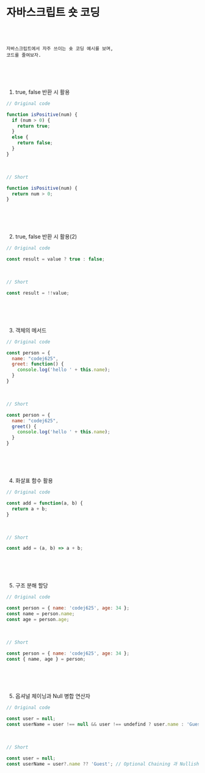 # 자바스크립트 숏 코딩

<br /><br />

```
자바스크립트에서 자주 쓰이는 숏 코딩 예시를 보며,
코드를 줄여보자.
```

<br /><br /><br />

1. true, false 반환 시 활용

```javascript
// Original code

function isPositive(num) {
  if (num > 0) {
    return true;
  } 
  else {
    return false;
  }
}
```

<br />

```javascript
// Short

function isPositive(num) {
  return num > 0;
}
```

<br /><br /><br />

2. true, false 반환 시 활용(2)

```javascript
// Original code

const result = value ? true : false;
```

<br />

```javascript
// Short

const result = !!value;
```

<br /><br /><br />

3. 객체의 메서드

```javascript
// Original code

const person = {
  name: "codej625",
  greet: function() {
    console.log('hello ' + this.name);
  }
}
```

<br />

```javascript
// Short

const person = {
  name: "codej625",
  greet() {
    console.log('hello ' + this.name);
  }
}
```

<br /><br /><br />

4. 화살표 함수 활용

```javascript
// Original code

const add = function(a, b) {
  return a + b;
}
```

<br />

```javascript
// Short

const add = (a, b) => a + b;
```

<br /><br /><br />

5. 구조 분해 할당

```javascript
// Original code

const person = { name: 'codej625', age: 34 };
const name = person.name;
const age = person.age;
```

<br />

```javascript
// Short

const person = { name: 'codej625', age: 34 };
const { name, age } = person;
```

<br /><br /><br />

5. 옵셔널 체이닝과 Null 병합 연산자

```javascript
// Original code

const user = null;
const userName = user !== null && user !== undefind ? user.name : 'Guest';
```

<br />

```javascript
// Short

const user = null;
const userName = user?.name ?? 'Guest'; // Optional Chaining 과 Nullish Coalescing
```
